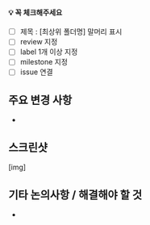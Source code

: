 #### 💡 꼭 체크해주세요

- [ ] 제목 : [최상위 폴더명] 말머리 표시
- [ ] review 지정
- [ ] label 1개 이상 지정
- [ ] milestone 지정
- [ ] issue 연결

## 주요 변경 사항

- 

## 스크린샷

[img]


## 기타 논의사항 / 해결해야 할 것

- 
